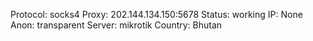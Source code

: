 Protocol: socks4
Proxy: 202.144.134.150:5678
Status: working
IP: None
Anon: transparent
Server: mikrotik
Country: Bhutan

